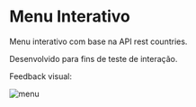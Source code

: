 # Menu Interativo
Menu interativo com base na API rest countries.

Desenvolvido para fins de teste de interação.

Feedback visual:

![menu](https://user-images.githubusercontent.com/95556847/156941441-a62a79bd-c568-4a26-b961-d783f255da86.png)
